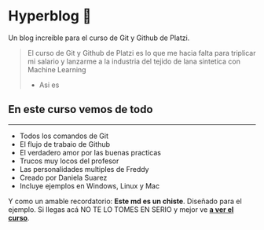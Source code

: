 # Hyperblog 💚

Un blog increible para el curso de Git y Github de Platzi.

> El curso de Git y Github de Platzi es lo que me hacia falta para triplicar mi salario y lanzarme a la industria del tejido de lana sintetica con Machine Learning
> - Asi es

## En este curso vemos de todo
------------

* Todos los comandos de Git
* El flujo de trabaio de Github
* El verdadero amor por las buenas practicas
*  Trucos muy locos del profesor
* Las personalidades multiples de Freddy
* Creado por Daniela Suarez
* Incluye ejemplos en Windows, Linux y Mac

Y como un amable recordatorio: **Este md es un chiste**. Diseñado para el ejemplo. Si llegas acá NO TE LO TOMES EN SERIO y mejor ve [**a ver el curso**](https://platzi.com/ "a ver el curso").
